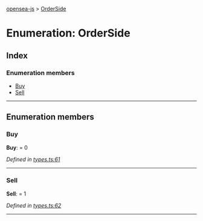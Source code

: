 [opensea-js](../README.md) > [OrderSide](../enums/orderside.md)

# Enumeration: OrderSide

## Index

### Enumeration members

* [Buy](orderside.md#buy)
* [Sell](orderside.md#sell)

---

## Enumeration members

<a id="buy"></a>

###  Buy

**Buy**:  = 0

*Defined in [types.ts:61](https://github.com/ProjectOpenSea/opensea-js/blob/4352cbd/src/types.ts#L61)*

___
<a id="sell"></a>

###  Sell

**Sell**:  = 1

*Defined in [types.ts:62](https://github.com/ProjectOpenSea/opensea-js/blob/4352cbd/src/types.ts#L62)*

___

